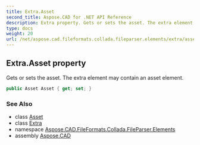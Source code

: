 ```yaml
---
title: Extra.Asset
second_title: Aspose.CAD for .NET API Reference
description: Extra property. Gets or sets the asset. The extra element may contain an asset element
type: docs
weight: 20
url: /net/aspose.cad.fileformats.collada.fileparser.elements/extra/asset/
---
```

## Extra.Asset property

Gets or sets the asset. The extra element may contain an asset element.

```csharp
public Asset Asset { get; set; }
```

### See Also

* class [Asset](../../asset/)
* class [Extra](../)
* namespace [Aspose.CAD.FileFormats.Collada.FileParser.Elements](../../extra/)
* assembly [Aspose.CAD](../../../)


